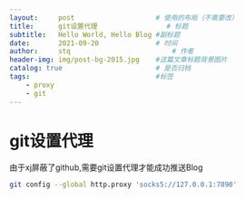 ```yaml
---
layout:     post   				    # 使用的布局（不需要改）
title:      git设置代理 				# 标题 
subtitle:   Hello World, Hello Blog #副标题
date:       2021-09-20 				# 时间
author:     stq 						# 作者
header-img: img/post-bg-2015.jpg 	#这篇文章标题背景图片
catalog: true 						# 是否归档
tags:								#标签
    - proxy 
    - git
---
```


# git设置代理
由于xj屏蔽了github,需要git设置代理才能成功推送Blog
```bash
git config --global http.proxy 'socks5://127.0.0.1:7890'
```